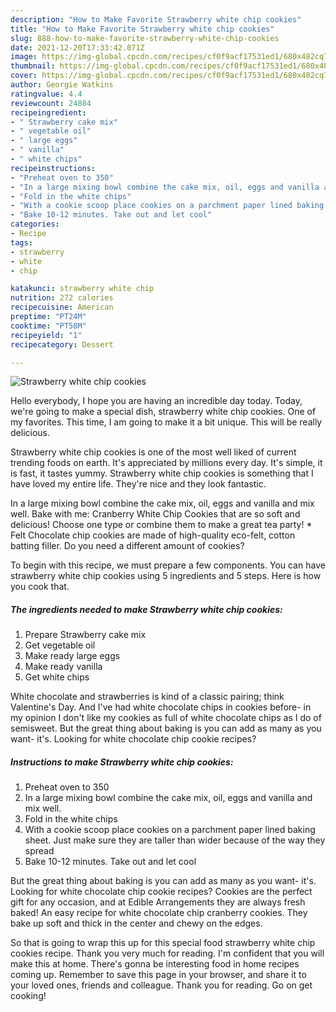 ```yaml
---
description: "How to Make Favorite Strawberry white chip cookies"
title: "How to Make Favorite Strawberry white chip cookies"
slug: 888-how-to-make-favorite-strawberry-white-chip-cookies
date: 2021-12-20T17:33:42.071Z
image: https://img-global.cpcdn.com/recipes/cf0f9acf17531ed1/680x482cq70/strawberry-white-chip-cookies-recipe-main-photo.jpg
thumbnail: https://img-global.cpcdn.com/recipes/cf0f9acf17531ed1/680x482cq70/strawberry-white-chip-cookies-recipe-main-photo.jpg
cover: https://img-global.cpcdn.com/recipes/cf0f9acf17531ed1/680x482cq70/strawberry-white-chip-cookies-recipe-main-photo.jpg
author: Georgie Watkins
ratingvalue: 4.4
reviewcount: 24884
recipeingredient:
- " Strawberry cake mix"
- " vegetable oil"
- " large eggs"
- " vanilla"
- " white chips"
recipeinstructions:
- "Preheat oven to 350"
- "In a large mixing bowl combine the cake mix, oil, eggs and vanilla and mix well."
- "Fold in the white chips"
- "With a cookie scoop place cookies on a parchment paper lined baking sheet. Just make sure they are taller than wider because of the way they spread"
- "Bake 10-12 minutes. Take out and let cool"
categories:
- Recipe
tags:
- strawberry
- white
- chip

katakunci: strawberry white chip 
nutrition: 272 calories
recipecuisine: American
preptime: "PT24M"
cooktime: "PT58M"
recipeyield: "1"
recipecategory: Dessert

---
```



![Strawberry white chip cookies](https://img-global.cpcdn.com/recipes/cf0f9acf17531ed1/680x482cq70/strawberry-white-chip-cookies-recipe-main-photo.jpg)

Hello everybody, I hope you are having an incredible day today. Today, we're going to make a special dish, strawberry white chip cookies. One of my favorites. This time, I am going to make it a bit unique. This will be really delicious.

Strawberry white chip cookies is one of the most well liked of current trending foods on earth. It's appreciated by millions every day. It's simple, it is fast, it tastes yummy. Strawberry white chip cookies is something that I have loved my entire life. They're nice and they look fantastic.

In a large mixing bowl combine the cake mix, oil, eggs and vanilla and mix well. Bake with me: Cranberry White Chip Cookies that are so soft and delicious! Choose one type or combine them to make a great tea party! * Felt Chocolate chip cookies are made of high-quality eco-felt, cotton batting filler. Do you need a different amount of cookies?


To begin with this recipe, we must prepare a few components. You can have strawberry white chip cookies using 5 ingredients and 5 steps. Here is how you cook that.

<!--inarticleads1-->

##### The ingredients needed to make Strawberry white chip cookies:

1. Prepare  Strawberry cake mix
1. Get  vegetable oil
1. Make ready  large eggs
1. Make ready  vanilla
1. Get  white chips


White chocolate and strawberries is kind of a classic pairing; think Valentine&#39;s Day. And I&#39;ve had white chocolate chips in cookies before- in my opinion I don&#39;t like my cookies as full of white chocolate chips as I do of semisweet. But the great thing about baking is you can add as many as you want- it&#39;s. Looking for white chocolate chip cookie recipes? 

<!--inarticleads2-->

##### Instructions to make Strawberry white chip cookies:

1. Preheat oven to 350
1. In a large mixing bowl combine the cake mix, oil, eggs and vanilla and mix well.
1. Fold in the white chips
1. With a cookie scoop place cookies on a parchment paper lined baking sheet. Just make sure they are taller than wider because of the way they spread
1. Bake 10-12 minutes. Take out and let cool


But the great thing about baking is you can add as many as you want- it&#39;s. Looking for white chocolate chip cookie recipes? Cookies are the perfect gift for any occasion, and at Edible Arrangements they are always fresh baked! An easy recipe for white chocolate chip cranberry cookies. They bake up soft and thick in the center and chewy on the edges. 

So that is going to wrap this up for this special food strawberry white chip cookies recipe. Thank you very much for reading. I'm confident that you will make this at home. There's gonna be interesting food in home recipes coming up. Remember to save this page in your browser, and share it to your loved ones, friends and colleague. Thank you for reading. Go on get cooking!
